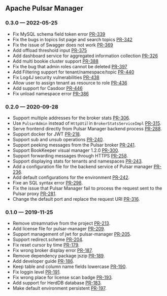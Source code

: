 ## Apache Pulsar Manager

### 0.3.0 &mdash; 2022-05-25 <a id="0.3.0"></a>
* Fix MySQL schema field token error [PR-339](https://github.com/apache/pulsar-manager/pull/339)
* Fix the bugs in topics list page and search topics [PR-342](https://github.com/apache/pulsar-manager/pull/342)
* Fix the issue of Swagger does not work [PR-369](https://github.com/apache/pulsar-manager/pull/369)
* Add offload threshold input [PR-375](https://github.com/apache/pulsar-manager/pull/375)
* Add dashboard service for aggregated information collection [PR-326](https://github.com/apache/pulsar-manager/pull/326)
* Add multi bookie cluster support [PR-388](https://github.com/apache/pulsar-manager/pull/388)
* Fix the bug that admin roles cannot be deleted [PR-397](https://github.com/apache/pulsar-manager/pull/397)
* Add Filtering support for tenant/namespace/topic [PR-440](https://github.com/apache/pulsar-manager/pull/440)
* Fix Log4J security vulnerabilities [PR-438](https://github.com/apache/pulsar-manager/pull/438)
* Allow user to assign tenant as resource to role [PR-436](https://github.com/apache/pulsar-manager/pull/436)
* Add support for Casdoor [PR-446](https://github.com/apache/pulsar-manager/pull/446)
* Fix unload namespace error [PR-386](https://github.com/apache/pulsar-manager/pull/386)

### 0.2.0 &mdash; 2020-09-28 <a id="0.2.0"></a>

* Support multiple addresses for the broker stats [PR-306](https://github.com/apache/pulsar-manager/pull/306).
* Use `PulsarAdmin` instead of `HttpUti`l in `BrokerStatsServiceImpl` [PR-315](https://github.com/apache/pulsar-manager/pull/315).
* Serve frontend directly from Pulsar Manager backend process [PR-288](https://github.com/apache/pulsar-manager/pull/288).
* Support docker for JWT [PR-218](https://github.com/apache/pulsar-manager/pull/218).
* Support sub and unsub operations [PR-240](https://github.com/apache/pulsar-manager/pull/240).
* Support peeking messages from the Pulsar broker [PR-241](https://github.com/apache/pulsar-manager/pull/241).
* Support BookKeeper visual manager 1.2.0 [PR-300](https://github.com/apache/pulsar-manager/pull/300).
* Support forwarding messages through HTTPS [PR-258](https://github.com/apache/pulsar-manager/pull/258).
* Support displaying stats for tenants and namespaces [PR-243](https://github.com/apache/pulsar-manager/pull/243).
* Add a configuration file for the backend service of Pulsar manager [PR-236](https://github.com/apache/pulsar-manager/pull/236).
* Add default configurations for the environment [PR-242](https://github.com/apache/pulsar-manager/pull/242).
* Fixe an SQL syntax error [PR-298](https://github.com/apache/pulsar-manager/pull/298).
* Fix the issue that Pulsar Manager fail to process the request sent to the Pulsar proxy [PR-281](https://github.com/apache/pulsar-manager/pull/281).
* Change the default port and replace the request URI [PR-316](https://github.com/apache/pulsar-manager/pull/316).


### 0.1.0 &mdash; 2019-11-25 <a id="0.1.0"></a>

* Remove streamnative from the project [PR-213](https://github.com/apache/pulsar-manager/pull/213).
* Add license file for pulsar-manager [PR-209](https://github.com/apache/pulsar-manager/pull/209).
* Support management of jwt for pulsar-manager [PR-205](https://github.com/apache/pulsar-manager/pull/205).
* Support redirect.scheme [PR-204](https://github.com/apache/pulsar-manager/pull/204).
* Fix reset cursor by time [PR-179](https://github.com/apache/pulsar-manager/pull/179).
* Fix wrong broker display error [PR-187](https://github.com/apache/pulsar-manager/pull/187).
* Remove dependency package jszip [PR-189](https://github.com/apache/pulsar-manager/pull/189).
* Add developer guide [PR-186](https://github.com/apache/pulsar-manager/pull/186).
* Keep table and column name fields lowercase [PR-190](https://github.com/apache/pulsar-manager/pull/190).
* Fix loggin level [PR-191](https://github.com/apache/pulsar-manager/pull/191).
* Fix wrong place for license scan badge [PR-193](https://github.com/apache/pulsar-manager/pull/193).
* Add support for HerdDB database [PR-183](https://github.com/apache/pulsar-manager/pull/183).
* Make default environment persistent [PR-197](https://github.com/apache/pulsar-manager/pull/197).